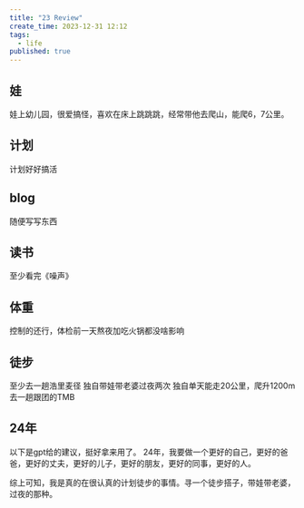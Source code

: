 ```yaml
---
title: "23 Review"
create_time: 2023-12-31 12:12
tags:
  - life
published: true
---
```


## 娃
娃上幼儿园，很爱搞怪，喜欢在床上跳跳跳，经常带他去爬山，能爬6，7公里。

## 计划
计划好好搞活

## blog
随便写写东西

## 读书
至少看完《噪声》

## 体重
控制的还行，体检前一天熬夜加吃火锅都没啥影响

## 徒步
至少去一趟浩里麦径
独自带娃带老婆过夜两次
独自单天能走20公里，爬升1200m
去一趟跟团的TMB

## 24年
以下是gpt给的建议，挺好拿来用了。
24年，我要做一个更好的自己，更好的爸爸，更好的丈夫，更好的儿子，更好的朋友，更好的同事，更好的人。

综上可知，我是真的在很认真的计划徒步的事情。寻一个徒步搭子，带娃带老婆，过夜的那种。